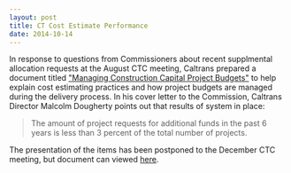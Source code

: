 ```yaml
---
layout: post
title: CT Cost Estimate Performance
date: 2014-10-14
---
```


In response to questions from Commissioners about recent supplmental allocation requests at the August CTC meeting, Caltrans prepared a document titled ["Managing Construction Capital Project Budgets"](http://www.catc.ca.gov/meetings/agenda/2014Agenda/2014_10/Pinks/Tab_22_4.15.pdf) to help explain cost estimating practices and how project budgets are managed during the delivery process. In his cover letter to the Commission, Caltrans Director Malcolm Dougherty points out that results of system in place:

> The amount of project requests for additional funds in the past 6 years is less than 3 percent of the total number of projects.

The presentation of the items has been postponed to the December CTC meeting, but document can viewed [here](http://www.catc.ca.gov/meetings/agenda/2014Agenda/2014_10/Pinks/Tab_22_4.15.pdf).